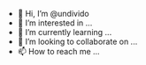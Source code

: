 - 👋 Hi, I’m @undivido
- 👀 I’m interested in ...
- 🌱 I’m currently learning ...
- 💞️ I’m looking to collaborate on ...
- 📫 How to reach me ...

<!---
undivido/undivido is a ✨ special ✨ repository because its `README.md` (this file) appears on your GitHub profile.
You can click the Preview link to take a look at your changes.
--->
